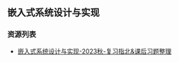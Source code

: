 ## 嵌入式系统设计与实现

### 资源列表

- [嵌入式系统设计与实现-2023秋-复习指北&课后习题整理](https://raw.githubusercontent.com/HIT-FC-OpenCS/CS_Courses/main/计算机科学与技术/嵌入式系统设计与实现/课程复习资料/嵌入式系统设计与实现-2023秋-复习指北&课后习题整理.pdf)
